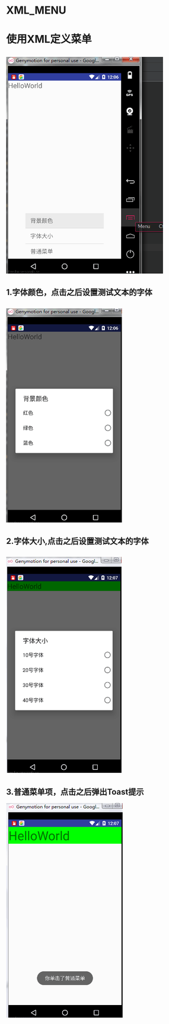 # XML_MENU
使用XML定义菜单
=======
![Alt text](https://github.com/linylx/XML_MENU/blob/master/img/1.png)
--------
1.字体颜色，点击之后设置测试文本的字体
-------
![Alt text](https://github.com/linylx/XML_MENU/blob/master/img/2.png)
-------
2.字体大小,点击之后设置测试文本的字体
-------
![Alt text](https://github.com/linylx/XML_MENU/blob/master/img/3.png)
-------
3.普通菜单项，点击之后弹出Toast提示
-------
![Alt text](https://github.com/linylx/XML_MENU/blob/master/img/4.png)
